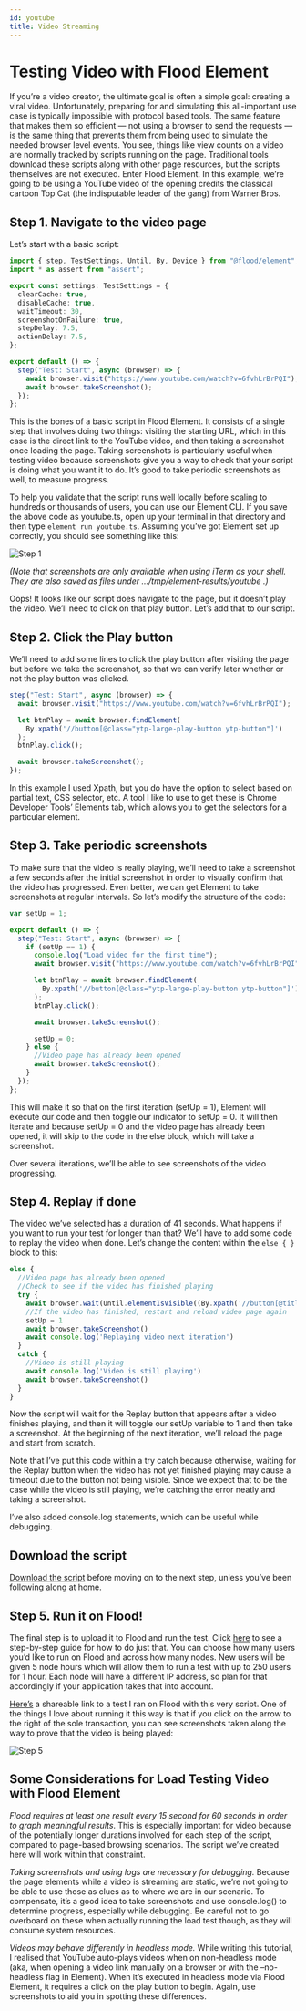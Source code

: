 ```yaml
---
id: youtube
title: Video Streaming
---
```


# Testing Video with Flood Element

If you’re a video creator, the ultimate goal is often a simple goal: creating a viral video. Unfortunately, preparing for and simulating this all-important use case is typically impossible with protocol based tools. The same feature that makes them so efficient — not using a browser to send the requests — is the same thing that prevents them from being used to simulate the needed browser level events. You see, things like view counts on a video are normally tracked by scripts running on the page. Traditional tools download these scripts along with other page resources, but the scripts themselves are not executed. Enter Flood Element. In this example, we’re going to be using a YouTube video of the opening credits the classical cartoon Top Cat (the indisputable leader of the gang) from Warner Bros.

## Step 1. Navigate to the video page

Let’s start with a basic script:

```typescript
import { step, TestSettings, Until, By, Device } from "@flood/element";
import * as assert from "assert";

export const settings: TestSettings = {
  clearCache: true,
  disableCache: true,
  waitTimeout: 30,
  screenshotOnFailure: true,
  stepDelay: 7.5,
  actionDelay: 7.5,
};

export default () => {
  step("Test: Start", async (browser) => {
    await browser.visit("https://www.youtube.com/watch?v=6fvhLrBrPQI");
    await browser.takeScreenshot();
  });
};
```

This is the bones of a basic script in Flood Element. It consists of a single step that involves doing two things: visiting the starting URL, which in this case is the direct link to the YouTube video, and then taking a screenshot once loading the page. Taking screenshots is particularly useful when testing video because screenshots give you a way to check that your script is doing what you want it to do. It’s good to take periodic screenshots as well, to measure progress.

To help you validate that the script runs well locally before scaling to hundreds or thousands of users, you can use our Element CLI. If you save the above code as youtube.ts, open up your terminal in that directory and then type `element run youtube.ts`. Assuming you’ve got Element set up correctly, you should see something like this:

![Step 1](../../../static/docs_img/videoStreaming_step1.png)

_(Note that screenshots are only available when using iTerm as your shell. They are also saved as files under …/tmp/element-results/youtube .)_

Oops! It looks like our script does navigate to the page, but it doesn’t play the video. We’ll need to click on that play button. Let’s add that to our script.

## Step 2. Click the Play button

We’ll need to add some lines to click the play button after visiting the page but before we take the screenshot, so that we can verify later whether or not the play button was clicked.

```typescript
step("Test: Start", async (browser) => {
  await browser.visit("https://www.youtube.com/watch?v=6fvhLrBrPQI");

  let btnPlay = await browser.findElement(
    By.xpath('//button[@class="ytp-large-play-button ytp-button"]')
  );
  btnPlay.click();

  await browser.takeScreenshot();
});
```

In this example I used Xpath, but you do have the option to select based on partial text, CSS selector, etc. A tool I like to use to get these is Chrome Developer Tools’ Elements tab, which allows you to get the selectors for a particular element.

## Step 3. Take periodic screenshots

To make sure that the video is really playing, we’ll need to take a screenshot a few seconds after the initial screenshot in order to visually confirm that the video has progressed. Even better, we can get Element to take screenshots at regular intervals. So let’s modify the structure of the code:

```typescript
var setUp = 1;

export default () => {
  step("Test: Start", async (browser) => {
    if (setUp == 1) {
      console.log("Load video for the first time");
      await browser.visit("https://www.youtube.com/watch?v=6fvhLrBrPQI");

      let btnPlay = await browser.findElement(
        By.xpath('//button[@class="ytp-large-play-button ytp-button"]')
      );
      btnPlay.click();

      await browser.takeScreenshot();

      setUp = 0;
    } else {
      //Video page has already been opened
      await browser.takeScreenshot();
    }
  });
};
```

This will make it so that on the first iteration (setUp = 1), Element will execute our code and then toggle our indicator to setUp = 0. It will then iterate and because setUp = 0 and the video page has already been opened, it will skip to the code in the else block, which will take a screenshot.

Over several iterations, we’ll be able to see screenshots of the video progressing.

## Step 4. Replay if done

The video we’ve selected has a duration of 41 seconds. What happens if you want to run your test for longer than that? We’ll have to add some code to replay the video when done. Let’s change the content within the `else { }` block to this:

```typescript
else {
  //Video page has already been opened
  //Check to see if the video has finished playing
  try {
    await browser.wait(Until.elementIsVisible((By.xpath('//button[@title="Replay"]'))))
    //If the video has finished, restart and reload video page again
    setUp = 1
    await browser.takeScreenshot()
    await console.log('Replaying video next iteration')
  }
  catch {
    //Video is still playing
    await console.log('Video is still playing')
    await browser.takeScreenshot()
  }
}
```

Now the script will wait for the Replay button that appears after a video finishes playing, and then it will toggle our setUp variable to 1 and then take a screenshot. At the beginning of the next iteration, we’ll reload the page and start from scratch.

Note that I’ve put this code within a try catch because otherwise, waiting for the Replay button when the video has not yet finished playing may cause a timeout due to the button not being visible. Since we expect that to be the case while the video is still playing, we’re catching the error neatly and taking a screenshot.

I’ve also added console.log statements, which can be useful while debugging.

## Download the script

[Download the script](/docs/1.0/tutorials/youtube.ts) before moving on to the next step, unless you’ve been following along at home.

## Step 5. Run it on Flood!

The final step is to upload it to Flood and run the test. Click [here](https://help.flood.io/getting-started-with-load-testing/step-by-step-guide-flood-element) to see a step-by-step guide for how to do just that. You can choose how many users you’d like to run on Flood and across how many nodes. New users will be given 5 node hours which will allow them to run a test with up to 250 users for 1 hour. Each node will have a different IP address, so plan for that accordingly if your application takes that into account.

[Here’s](https://api.flood.io/pfQuAGz3) a shareable link to a test I ran on Flood with this very script. One of the things I love about running it this way is that if you click on the arrow to the right of the sole transaction, you can see screenshots taken along the way to prove that the video is being played:

![Step 5](../../../static/docs_img/videoStreaming_step5.png)

## Some Considerations for Load Testing Video with Flood Element

_Flood requires at least one result every 15 second for 60 seconds in order to graph meaningful results_. This is especially important for video because of the potentially longer durations involved for each step of the script, compared to page-based browsing scenarios. The script we’ve created here will work within that constraint.

_Taking screenshots and using logs are necessary for debugging._ Because the page elements while a video is streaming are static, we’re not going to be able to use those as clues as to where we are in our scenario. To compensate, it’s a good idea to take screenshots and use console.log() to determine progress, especially while debugging. Be careful not to go overboard on these when actually running the load test though, as they will consume system resources.

_Videos may behave differently in headless mode._ While writing this tutorial, I realised that YouTube auto-plays videos when on non-headless mode (aka, when opening a video link manually on a browser or with the –no-headless flag in Element). When it’s executed in headless mode via Flood Element, it requires a click on the play button to begin. Again, use screenshots to aid you in spotting these differences.
